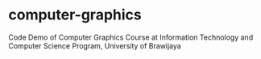 computer-graphics
=================

Code Demo of Computer Graphics Course at Information Technology and Computer Science Program, University of Brawijaya
